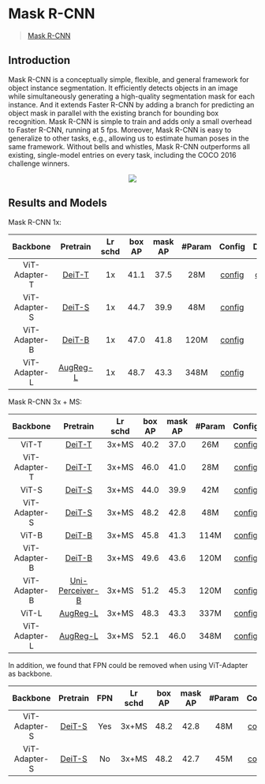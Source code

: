 # Mask R-CNN

> [Mask R-CNN](https://arxiv.org/abs/1703.06870)

<!-- [ALGORITHM] -->

## Introduction

Mask R-CNN is a conceptually simple, flexible, and general framework for object instance segmentation. It efficiently detects objects in an image while simultaneously generating a high-quality segmentation mask for each instance. And it extends Faster R-CNN by adding a branch for predicting an object mask in parallel with the existing branch for bounding box recognition. Mask R-CNN is simple to train and adds only a small overhead to Faster R-CNN, running at 5 fps. Moreover, Mask R-CNN is easy to generalize to other tasks, e.g., allowing us to estimate human poses in the same framework. Without bells and whistles, Mask R-CNN outperforms all existing, single-model entries on every task, including the COCO 2016 challenge winners.

<div align=center>
<img src="https://user-images.githubusercontent.com/40661020/143967081-c2552bed-9af2-46c4-ae44-5b3b74e5679f.png"/>
</div>

## Results and Models

Mask R-CNN 1x:

|   Backbone    |                                                                              Pretrain                                                                              | Lr schd | box AP | mask AP | #Param |                         Config                          |                                                                                                        Download                                                                                                         |
| :-----------: | :----------------------------------------------------------------------------------------------------------------------------------------------------------------: | :-----: | :----: | :-----: | :----: | :-----------------------------------------------------: | :---------------------------------------------------------------------------------------------------------------------------------------------------------------------------------------------------------------------: |
| ViT-Adapter-T |                                          [DeiT-T](https://dl.fbaipublicfiles.com/deit/deit_tiny_patch16_224-a1311bcf.pth)                                          |   1x    |  41.1  |  37.5   |  28M   |  [config](mask_rcnn_deit_adapter_tiny_fpn_1x_coco.py)   | [ckpt](https://huggingface.co/czczup/ViT-Adapter/resolve/main/mask_rcnn_deit_adapter_tiny_fpn_1x_coco.pth) \| [log](https://huggingface.co/czczup/ViT-Adapter/resolve/main/mask_rcnn_deit_adapter_tiny_fpn_1x_coco.log) |
| ViT-Adapter-S |                                         [DeiT-S](https://dl.fbaipublicfiles.com/deit/deit_small_patch16_224-cd65a155.pth)                                          |   1x    |  44.7  |  39.9   |  48M   |  [config](mask_rcnn_deit_adapter_small_fpn_1x_coco.py)  |                                                                                                            -                                                                                                            |
| ViT-Adapter-B |                                            [DeiT-B](https://dl.fbaipublicfiles.com/deit/deit_base_patch16_224-b5f2ef4d)                                            |   1x    |  47.0  |  41.8   |  120M  |  [config](mask_rcnn_deit_adapter_base_fpn_1x_coco.py)   |                                                                                                            -                                                                                                            |
| ViT-Adapter-L | [AugReg-L](https://storage.googleapis.com/vit_models/augreg/L_16-i21k-300ep-lr_0.001-aug_medium1-wd_0.1-do_0.1-sd_0.1--imagenet2012-steps_20k-lr_0.01-res_384.npz) |   1x    |  48.7  |  43.3   |  348M  | [config](mask_rcnn_augreg_adapter_large_fpn_3x_coco.py) |                                                                                                            -                                                                                                            |

Mask R-CNN 3x + MS:

|   Backbone    |                                                                              Pretrain                                                                              | Lr schd | box AP | mask AP | #Param |                            Config                            |                                                                                                                  Download                                                                                                                   |
| :-----------: | :----------------------------------------------------------------------------------------------------------------------------------------------------------------: | :-----: | :----: | :-----: | :----: | :----------------------------------------------------------: | :-----------------------------------------------------------------------------------------------------------------------------------------------------------------------------------------------------------------------------------------: |
|     ViT-T     |                                          [DeiT-T](https://dl.fbaipublicfiles.com/deit/deit_tiny_patch16_224-a1311bcf.pth)                                          |  3x+MS  |  40.2  |  37.0   |  26M   |         [config](mask_rcnn_deit_tiny_fpn_3x_coco.py)         |                                                               [ckpt](https://github.com/czczup/ViT-Adapter/releases/download/v0.3.1/mask_rcnn_deit_tiny_fpn_3x_coco.pth.tar)                                                                |
| ViT-Adapter-T |                                          [DeiT-T](https://dl.fbaipublicfiles.com/deit/deit_tiny_patch16_224-a1311bcf.pth)                                          |  3x+MS  |  46.0  |  41.0   |  28M   |     [config](mask_rcnn_deit_adapter_tiny_fpn_3x_coco.py)     |                                                           [ckpt](https://github.com/czczup/ViT-Adapter/releases/download/v0.1.2/mask_rcnn_deit_adapter_tiny_fpn_3x_coco.pth.tar)                                                            |
|     ViT-S     |                                         [DeiT-S](https://dl.fbaipublicfiles.com/deit/deit_small_patch16_224-cd65a155.pth)                                          |  3x+MS  |  44.0  |  39.9   |  42M   |        [config](mask_rcnn_deit_small_fpn_3x_coco.py)         |                                                               [ckpt](https://github.com/czczup/ViT-Adapter/releases/download/v0.3.1/mask_rcnn_deit_small_fpn_3x_coco.pth.tar)                                                               |
| ViT-Adapter-S |                                         [DeiT-S](https://dl.fbaipublicfiles.com/deit/deit_small_patch16_224-cd65a155.pth)                                          |  3x+MS  |  48.2  |  42.8   |  48M   |    [config](mask_rcnn_deit_adapter_small_fpn_3x_coco.py)     |                                                           [ckpt](https://github.com/czczup/ViT-Adapter/releases/download/v0.1.2/mask_rcnn_deit_adapter_small_fpn_3x_coco.pth.tar)                                                           |
|     ViT-B     |                                          [DeiT-B](https://dl.fbaipublicfiles.com/deit/deit_base_patch16_224-b5f2ef4d.pth)                                          |  3x+MS  |  45.8  |  41.3   |  114M  |         [config](mask_rcnn_deit_base_fpn_3x_coco.py)         |                                                               [ckpt](https://github.com/czczup/ViT-Adapter/releases/download/v0.3.1/mask_rcnn_deit_base_fpn_3x_coco.pth.tar)                                                                |
| ViT-Adapter-B |                                          [DeiT-B](https://dl.fbaipublicfiles.com/deit/deit_base_patch16_224-b5f2ef4d.pth)                                          |  3x+MS  |  49.6  |  43.6   |  120M  |     [config](mask_rcnn_deit_adapter_base_fpn_3x_coco.py)     |                                                           [ckpt](https://github.com/czczup/ViT-Adapter/releases/download/v0.1.6/mask_rcnn_deit_adapter_base_fpn_3x_coco.pth.tar)                                                            |
| ViT-Adapter-B |        [Uni-Perceiver-B](https://github.com/czczup/ViT-Adapter/releases/download/v0.3.1/uni-perceiver-base-L12-H768-224size-torch-pretrained_converted.pth)        |  3x+MS  |  51.2  |  45.3   |  120M  | [config](mask_rcnn_uniperceiver_adapter_base_fpn_3x_coco.py) | [ckpt](https://github.com/czczup/ViT-Adapter/releases/download/v0.3.1/mask_rcnn_uniperceiver_adapter_base_fpn_3x_coco.pth) \| [log](https://huggingface.co/czczup/ViT-Adapter/raw/main/mask_rcnn_uniperceiver_adapter_base_fpn_3x_coco.log) |
|     ViT-L     | [AugReg-L](https://storage.googleapis.com/vit_models/augreg/L_16-i21k-300ep-lr_0.001-aug_medium1-wd_0.1-do_0.1-sd_0.1--imagenet2012-steps_20k-lr_0.01-res_384.npz) |  3x+MS  |  48.3  |  43.3   |  337M  |       [config](mask_rcnn_augreg_large_fpn_3x_coco.py)        |                                                              [ckpt](https://github.com/czczup/ViT-Adapter/releases/download/v0.3.1/mask_rcnn_augreg_large_fpn_3x_coco.pth.tar)                                                              |
| ViT-Adapter-L | [AugReg-L](https://storage.googleapis.com/vit_models/augreg/L_16-i21k-300ep-lr_0.001-aug_medium1-wd_0.1-do_0.1-sd_0.1--imagenet2012-steps_20k-lr_0.01-res_384.npz) |  3x+MS  |  52.1  |  46.0   |  348M  |   [config](mask_rcnn_augreg_adapter_large_fpn_3x_coco.py)    |      [ckpt](https://github.com/czczup/ViT-Adapter/releases/download/v0.3.1/mask_rcnn_augreg_adapter_large_fpn_3x_coco.pth) \| [log](https://huggingface.co/czczup/ViT-Adapter/raw/main/mask_rcnn_augreg_adapter_large_fpn_3x_coco.log)      |

In addition, we found that FPN could be removed when using ViT-Adapter as backbone.

|   Backbone    |                                     Pretrain                                      | FPN | Lr schd | box AP | mask AP | #Param |                          Config                          |                                                        Download                                                         |
| :-----------: | :-------------------------------------------------------------------------------: | :-: | :-----: | :----: | :-----: | :----: | :------------------------------------------------------: | :---------------------------------------------------------------------------------------------------------------------: |
| ViT-Adapter-S | [DeiT-S](https://dl.fbaipublicfiles.com/deit/deit_small_patch16_224-cd65a155.pth) | Yes |  3x+MS  |  48.2  |  42.8   |  48M   |  [config](mask_rcnn_deit_adapter_small_fpn_3x_coco.py)   | [ckpt](https://github.com/czczup/ViT-Adapter/releases/download/v0.1.2/mask_rcnn_deit_adapter_small_fpn_3x_coco.pth.tar) |
| ViT-Adapter-S | [DeiT-S](https://dl.fbaipublicfiles.com/deit/deit_small_patch16_224-cd65a155.pth) | No  |  3x+MS  |  48.2  |  42.7   |  45M   | [config](no_fpn/mask_rcnn_deit_adapter_small_3x_coco.py) |   [ckpt](https://github.com/czczup/ViT-Adapter/releases/download/v0.1.6/mask_rcnn_deit_adapter_small_3x_coco.pth.tar)   |
